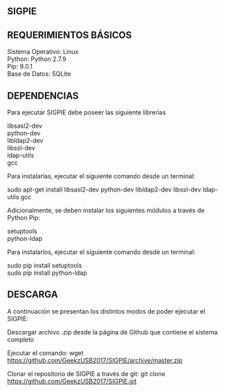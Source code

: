 ## SIGPIE

## REQUERIMIENTOS BÁSICOS

Sistema Operativo: Linux   
Python: Python 2.7.9  
Pip: 9.0.1  
Base de Datos: SQLite  


## DEPENDENCIAS

Para ejecutar SIGPIE debe poseer las siguiente librerias  

libsasl2-dev  
python-dev  
libldap2-dev  
libssl-dev  
ldap-utils  
gcc  

Para instalarlas, ejecutar el siguiente comando desde un terminal:  

sudo apt-get install libsasl2-dev python-dev libldap2-dev libssl-dev ldap-utils gcc  

Adicionalmente, se deben instalar los siguientes módulos a través de Python Pip:  

setuptools  
python-ldap  

Para instalarlos, ejecutar el siguiente comando desde un terminal:  

sudo pip install setuptools  
sudo pip install python-ldap  


## DESCARGA
A continuación se presentan los distintos modos de poder ejecutar  el SIGPIE:  

Descargar archivo .zip desde la página de Github que contiene el sistema completo  

Ejecutar el comando: wget https://github.com/GeekzUSB2017/SIGPIE/archive/master.zip  

Clonar el repositorio de SIGPIE a través de git: git clone https://github.com/GeekzUSB2017/SIGPIE.git
